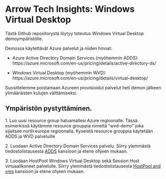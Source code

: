 <h1>Arrow Tech Insights: Windows Virtual Desktop</h1>

<p>Tästä Github repositorystä löytyy toteutus Windows Virtual Desktop demoympäristölle.</p>
<p>Demossa käytettävät Azure palvelut ja niiden hinnat:</p>
<ul>
<li>Azure Active Directory Domain Services (myöhemmin ADDS): https://azure.microsoft.com/en-us/pricing/details/active-directory-ds/</p>

<li>Windows Virtual Desktop (myöhemmin WVD): https://azure.microsoft.com/en-us/pricing/details/virtual-desktop/</li>
</ul>
<p>Suosittelemme poistamaan Azureen provisioidut palvelut heti demon jälkeen ylimääräisten kulujen välttämiseksi.</li>

<h2>Ympäristön pystyttäminen.</h2>

<p>1. Luo uusi resource group haluamallesi Azure regioonalle. Tässä esimerkissä käytämme resource grouppia nimeltä “wvd-demo” joka sijaitsee north europe regioonalla. Kyseistä resource grouppia käytetään ADDS ja WVD palveluille</p>
<p>2. Luodaan Active Directory Domain Services palvelu. Siirry ylemmästä tiedostolistausesta <a href="https://github.com/ArrowFi-Tech-Insights/WindowsVirtualDesktop/tree/master/ADDS">ADDS</a> kansioon ja etene ohjeen mukaan.</p>
<p>3. Luodaan HostPool Windows Virtual Desktop sekä Session Host virtuaalikoneet palvelulle. Siirry ylemmästä tiedostolistausesta <a href="https://github.com/ArrowFi-Tech-Insights/WindowsVirtualDesktop/tree/master/Hostpool_and_vms">HostPool and vms</a> kansioon ja etene ohjeen mukaan.</p>
